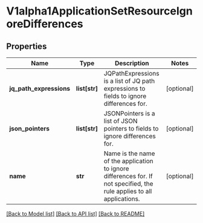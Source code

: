 # V1alpha1ApplicationSetResourceIgnoreDifferences

## Properties
Name | Type | Description | Notes
------------ | ------------- | ------------- | -------------
**jq_path_expressions** | **list[str]** | JQPathExpressions is a list of JQ path expressions to fields to ignore differences for. | [optional] 
**json_pointers** | **list[str]** | JSONPointers is a list of JSON pointers to fields to ignore differences for. | [optional] 
**name** | **str** | Name is the name of the application to ignore differences for. If not specified, the rule applies to all applications. | [optional] 

[[Back to Model list]](../README.md#documentation-for-models) [[Back to API list]](../README.md#documentation-for-api-endpoints) [[Back to README]](../README.md)



